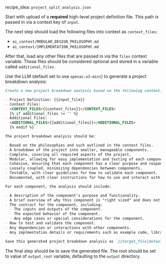 recipe_idea: `project_split_analysis.json`

Start wtih upload of a **required** high-level project definition file. This path is passed in via a context key of `input`.

The next step should load the following files into context as `context_files`:

- `ai_context/MODULAR_DESIGN_PHILOSOPHY.md`
- `ai_context/IMPLEMENTATION_PHILOSOPHY.md`

After that, load any other files that are passed in via the `files` context variable. These files should be considered optional and stored in a variable called `additional_files`.

Use the LLM (default set to use `openai:o3-mini`) to generate a project breakdown analysis:

```markdown
Create a new project breakdown analysis based on the following content:

- Project Definition: {{input_file}}
- Context Files:
  <CONTEXT_FILES>{{context_files}}</CONTEXT_FILES>
  {% if additional_files != '' %}
- Additional Files:
  <ADDITIONAL_FILES>{{additional_files}}</ADDITIONAL_FILES>
  {% endif %}

The project breakdown analysis should be:

- Based on the philosophies and such outlined in the context files.
- A breakdown of the project into smaller, manageable components.
- Complete, covering all required aspects of the project.
- Modular, allowing for easy implementation and testing of each component in isolation.
- Cohesive, ensuring that each component has a clear purpose and responsibility.
- Loosely coupled, minimizing dependencies between components.
- Testable, with clear guidelines for how to validate each component.
- Documented, with clear instructions for how to use and interact with each component.

For each component, the analysis should include:

- A description of the component's purpose and functionality.
- A brief overview of why this component is "right sized" and does not need to be broken down further.
- The contract for the component, including:
  - The inputs and outputs of the component.
  - The expected behavior of the component.
  - Any edge cases or special considerations for the component.
- How to test and validate the component.
- Any dependencies or interactions with other components.
- Any implmentation details or requirements such as example code, libraries, or frameworks to use.

Save this generated project breakdown analysis as `{{target_file|default:'project_component_breakdown_analysis.md'}}`, unless the `target_file` is set to a different value in the project definition.
```

The final step should be to save the generated file. The root should be set to value of `output_root` variable, defaulting to the `output` directory.
